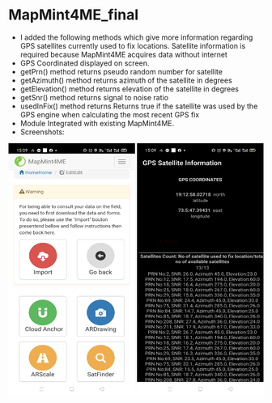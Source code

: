 # MapMint4ME_final
* I added the following methods which give more information regarding GPS satellites currently used to fix locations. Satellite information is required because MapMint4ME acquires data without internet
* GPS Coordinated displayed on screen.
* getPrn()  method returns pseudo random number for satellite
* getAzimuth() method  returns azimuth of the satellite in degrees 
* getElevation() method returns  elevation of the satellite in degrees
* getSnr() method returns signal to noise ratio
* usedInFix() method returns Returns true if the satellite was used by the GPS engine when calculating the most recent GPS fix
* Module Integrated with existing MapMint4ME.
* Screenshots:
<img src = "output/op1.jpg" width = "250" height="500" />

<img src = "output/op2.jpg" width = "250" height="500" />
